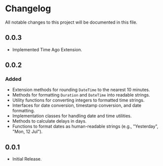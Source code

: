# Changelog

All notable changes to this project will be documented in this file.

## 0.0.3
- Implemented Time Ago Extension.

## 0.0.2
### Added
- Extension methods for rounding `DateTime` to the nearest 10 minutes.
- Methods for formatting `Duration` and `DateTime` into readable strings.
- Utility functions for converting integers to formatted time strings.
- Interfaces for date conversion, timestamp conversion, and date formatting.
- Implementation classes for handling date and time utilities.
- Methods to calculate delays in days.
- Functions to format dates as human-readable strings (e.g., "Yesterday", "Mon, 12 Jul").


## 0.0.1
- Initial Release.



